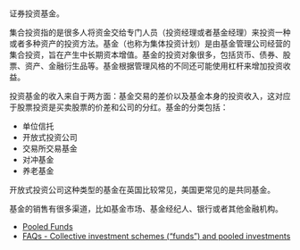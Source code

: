 ##

证券投资基金。

集合投资指的是很多人将资金交给专门人员（投资经理或者基金经理）来投资一种或者多种资产的投资方法。基金（也称为集体投资计划）是由基金管理公司经营的集合投资，旨在产生中长期资本增值。基金的投资对象很多，包括货币、债券、股票、资产、金融衍生品等。基金根据管理风格的不同还可能使用杠杆来增加投资收益。

投资基金的收入来自于两方面：基金交易的差价以及基金本身的投资收入，这对应于股票投资是买卖股票的价差和公司的分红。基金的分类包括：

- 单位信托
- 开放式投资公司
- 交易所交易基金
- 对冲基金
- 养老基金

开放式投资公司这种类型的基金在英国比较常见，美国更常见的是共同基金。

基金的销售有很多渠道，比如基金市场、基金经纪人、银行或者其他金融机构。


- [Pooled Funds](https://www.investopedia.com/terms/p/pooledfunds.asp)
- [FAQs - Collective investment schemes (“funds”) and pooled investments](https://www.iomfsa.im/consumer-material/faqs-collective-investment-schemes-funds-and-pooled-investments/)
